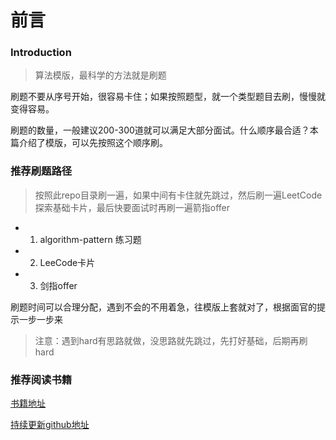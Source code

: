 # 前言

### Introduction

> 算法模版，最科学的方法就是刷题

刷题不要从序号开始，很容易卡住；如果按照题型，就一个类型题目去刷，慢慢就变得容易。

刷题的数量，一般建议200-300道就可以满足大部分面试。什么顺序最合适？本篇介绍了模版，可以先按照这个顺序刷。

### 推荐刷题路径

> 按照此repo目录刷一遍，如果中间有卡住就先跳过，然后刷一遍LeetCode探索基础卡片，最后快要面试时再刷一遍箭指offer

- 1. algorithm-pattern 练习题
- 2. LeeCode卡片
- 3. 剑指offer

刷题时间可以合理分配，遇到不会的不用着急，往模版上套就对了，根据面官的提示一步一步来

> 注意：遇到hard有思路就做，没思路就先跳过，先打好基础，后期再刷hard

### 推荐阅读书籍

[书籍地址](https://github.com/greyireland/awesome-programming-books-1)

[持续更新github地址](https://github.com/greyireland/algorithm-pattern)

